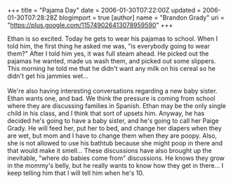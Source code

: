 +++
title = "Pajama Day"
date = 2006-01-30T07:22:00Z
updated = 2006-01-30T07:28:28Z
blogimport = true 
[author]
	name = "Brandon Grady"
	uri = "https://plus.google.com/115749026413078959590"
+++

Ethan is so excited.  Today he gets to wear his pajamas to school.  When I told him, the first thing he asked me was, "is everybody going to wear them?"  After I told him yes, it was full steam ahead.  He picked out the pajamas he wanted, made us wash them, and picked out some slippers.  This morning he told me that he didn't want any milk on his cereal so he didn't get his jammies wet...<br /><br />We're also having interesting conversations regarding a new baby sister.  Ethan wants one, and bad.  We think the pressure is coming from school where they are discussing families in Spanish.  Ethan may be the only single child in his class, and I think that sort of upsets him.  Anyway, he has decided he's going to have a baby sister, and he's going to call her Paige Grady.  He will feed her, put her to bed, and change her diapers when they are wet, but mom and I have to change them when they are poopy.  Also, she is not allowed to use his bathtub because she might poop in there and that would make it smell...  These discussions have also brought up the inevitable, "where do babies come from" discussions.  He knows they grow in the mommy's belly, but he really wants to know how they get in there...  I keep telling him that I will tell him when he's 10.
